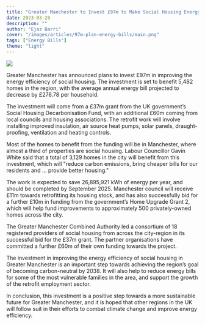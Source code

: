```yaml
---
title: "Greater Manchester to Invest £97m to Make Social Housing Energy Efficient"
date: 2023-03-28
description: ""
author: "Ejaz Barri"
cover: "/images/articles/97m-plan-energy-bills/main.png"
tags: ["Energy Bills"]
theme: "light"
---
```


![](/images/articles/97m-plan-energy-bills/main.png)

Greater Manchester has announced plans to invest £97m in improving the energy efficiency of social housing. The investment is set to benefit 5,482 homes in the region, with the average annual energy bill projected to decrease by £276.78 per household.

The investment will come from a £37m grant from the UK government’s Social Housing Decarbonisation Fund, with an additional £60m coming from local councils and housing associations. The retrofit work will involve installing improved insulation, air source heat pumps, solar panels, draught-proofing, ventilation and heating controls.

Most of the homes to benefit from the funding will be in Manchester, where almost a third of properties are social housing. Labour Councillor Gavin White said that a total of 3,129 homes in the city will benefit from this investment, which will "reduce carbon emissions, bring cheaper bills for our residents and ... provide better housing."

The work is expected to save 26,895,921 kWh of energy per year, and should be completed by September 2025. Manchester council will receive £11m towards retrofitting its housing stock, and has also successfully bid for a further £10m in funding from the government’s Home Upgrade Grant 2, which will help fund improvements to approximately 500 privately-owned homes across the city.

The Greater Manchester Combined Authority led a consortium of 18 registered providers of social housing from across the city-region in its successful bid for the £37m grant. The partner organisations have committed a further £60m of their own funding towards the project.

The investment in improving the energy efficiency of social housing in Greater Manchester is an important step towards achieving the region’s goal of becoming carbon-neutral by 2038. It will also help to reduce energy bills for some of the most vulnerable families in the area, and support the growth of the retrofit employment sector.

In conclusion, this investment is a positive step towards a more sustainable future for Greater Manchester, and it is hoped that other regions in the UK will follow suit in their efforts to combat climate change and improve energy efficiency.
